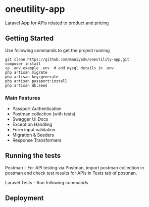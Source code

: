 # oneutility-app

Laravel App for APIs related to product and pricing

## Getting Started

Use following commands to get the project running

```$xslt
git clone https://github.com/maniyadv/oneutility-app.git
composer install
cp .env.example .env  # add mysql details in .env
php artisan migrate
php artisan key:generate
php artisan passport:install
php artisan db:seed
```


### Main Features

- Passport Authentication
- Postman collection (with tests)
- Swagger UI Docs
- Exception Handling
- Form input validation
- Migration & Seeders
- Response Transformers


## Running the tests

Postman - For API testing via Postman, import postman collection in postman and check test
results for APIs in Tests tab of postman.

Laravel Tests - Run following commands
``
``
 


## Deployment

